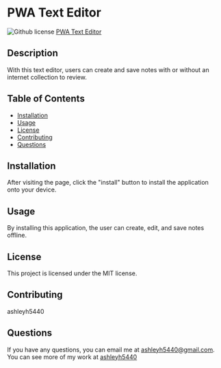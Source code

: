 # PWA Text Editor
   ![Github license](https://img.shields.io/badge/license-MIT-blue.svg) 
    [PWA Text Editor](https://pwa-text-editor123-8d52e9ef9939.herokuapp.com/)
  ## Description 
  With this text editor, users can create and save notes with or without an internet collection to review. 
  ## Table of Contents
  - [Installation](#installation)
  - [Usage](#usage)
  - [License](#license)
  - [Contributing](#contributing)
  - [Questions](#questions)


  ## Installation
  After visiting the page, click the "install" button to install the application onto your device.
  ## Usage
  By installing this application, the user can create, edit, and save notes offline.
  ## License 
 This project is licensed under the MIT license.
  ## Contributing
  ashleyh5440
  ## Questions
  If you have any questions, you can email me at ashleyh5440@gmail.com.
  You can see more of my work at [ashleyh5440](https://github.com/ashleyh5440)
